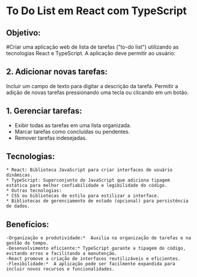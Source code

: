 # To Do List em React com TypeScript

## Objetivo:

#Criar uma aplicação web de lista de tarefas ("to-do list") utilizando as tecnologias React e TypeScript. A aplicação deve permitir ao usuário:

## 2. Adicionar novas tarefas:
Incluir um campo de texto para digitar a descrição da tarefa.
Permitir a adição de novas tarefas pressionando uma tecla ou clicando em um botão.

## 1. Gerenciar tarefas:
* Exibir todas as tarefas em uma lista organizada.
* Marcar tarefas como concluídas ou pendentes.
* Remover tarefas indesejadas.

## Tecnologias:
````
* React: Biblioteca JavaScript para criar interfaces de usuário dinâmicas.
* TypeScript: Superconjunto do JavaScript que adiciona tipagem estática para melhor confiabilidade e legibilidade do código.
* Outras tecnologias:
* CSS ou bibliotecas de estilo para estilizar a interface.
* Bibliotecas de gerenciamento de estado (opcional) para persistência de dados.
````
## Benefícios:
````
-Organização e produtividade:*  Auxilia na organização de tarefas e na gestão do tempo.
-Desenvolvimento eficiente:* TypeScript garante a tipagem do código, evitando erros e facilitando a manutenção.
-React promove a criação de interfaces reutilizáveis e eficientes.
-Flexibilidade:*  A aplicação pode ser facilmente expandida para incluir novos recursos e funcionalidades.
